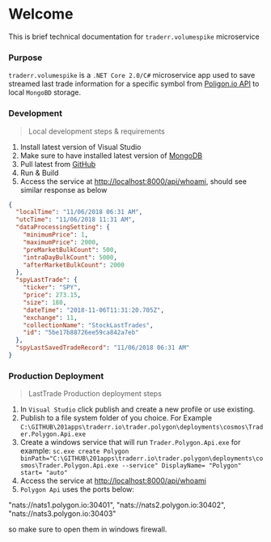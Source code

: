 # Welcome

This is brief technical documentation for `traderr.volumespike` microservice

### Purpose

`traderr.volumespike` is a `.NET Core 2.0/C#` microservice app used to save streamed last trade information for a specific symbol from [Poligon.io API](https://polygon.io/docs/#!/Stocks--Equities/get_v1_last_stocks_symbol) to local `MongoBD` storage.

### Development

> Local development steps & requirements

1. Install latest version of Visual Studio
2. Make sure to have installed latest version of [MongoDB](https://www.mongodb.com/)
3. Pull latest from [GitHub](https://github.com/traderrio/trader.polygon.git)
4. Run & Build
5. Access the service at [http://localhost:8000/api/whoami](http://localhost:8000/api/whoami), should see similar response as below
```json
{
  "localTime": "11/06/2018 06:31 AM",
  "utcTime": "11/06/2018 11:31 AM",
  "dataProcessingSetting": {
    "minimumPrice": 1,
    "maximumPrice": 2000,
    "preMarketBulkCount": 500,
    "intraDayBulkCount": 5000,
    "afterMarketBulkCount": 2000
  },
  "spyLastTrade": {
    "ticker": "SPY",
    "price": 273.15,
    "size": 180,
    "dateTime": "2018-11-06T11:31:20.705Z",
    "exchange": 11,
    "collectionName": "StockLastTrades",
    "id": "5be17b88726ee59ca842a7eb"
  },
  "spyLastSavedTradeRecord": "11/06/2018 06:31 AM"
}
```

### Production Deployment

> LastTrade Production deployment steps

1. In `Visual Studio` click publish and create a new profile or use existing.
2. Publish to a file system folder of you choice. For Example `C:\GITHUB\201apps\traderr.io\trader.polygon\deployments\cosmos\Trader.Polygon.Api.exe`
3. Create a windows service that will run `Trader.Polygon.Api.exe` for example:
 `sc.exe create Polygon binPath="C:\GITHUB\201apps\traderr.io\trader.polygon\deployments\cosmos\Trader.Polygon.Api.exe --service" DisplayName= "Polygon" start= "auto"`
4. Access the service at [http://localhost:8000/api/whoami](http://localhost:8000/api/whoami)
5. `Polygon Api` uses the ports below:

"nats://nats1.polygon.io:30401",
"nats://nats2.polygon.io:30402",
"nats://nats3.polygon.io:30403"

so make sure to open them in windows firewall.
